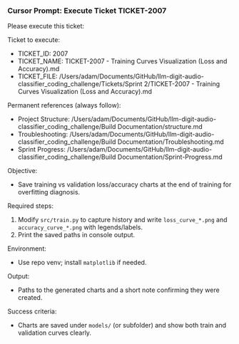 ### Cursor Prompt: Execute Ticket TICKET-2007

Please execute this ticket:

Ticket to execute:
- TICKET_ID: 2007
- TICKET_NAME: TICKET-2007 - Training Curves Visualization (Loss and Accuracy).md
- TICKET_FILE: /Users/adam/Documents/GitHub/llm-digit-audio-classifier_coding_challenge/Tickets/Sprint 2/TICKET-2007 - Training Curves Visualization (Loss and Accuracy).md

Permanent references (always follow):
- Project Structure: /Users/adam/Documents/GitHub/llm-digit-audio-classifier_coding_challenge/Build Documentation/structure.md
- Troubleshooting: /Users/adam/Documents/GitHub/llm-digit-audio-classifier_coding_challenge/Build Documentation/Troubleshooting.md
- Sprint Progress: /Users/adam/Documents/GitHub/llm-digit-audio-classifier_coding_challenge/Build Documentation/Sprint-Progress.md

Objective:
- Save training vs validation loss/accuracy charts at the end of training for overfitting diagnosis.

Required steps:
1) Modify `src/train.py` to capture history and write `loss_curve_*.png` and `accuracy_curve_*.png` with legends/labels.
2) Print the saved paths in console output.

Environment:
- Use repo venv; install `matplotlib` if needed.

Output:
- Paths to the generated charts and a short note confirming they were created.

Success criteria:
- Charts are saved under `models/` (or subfolder) and show both train and validation curves clearly. 